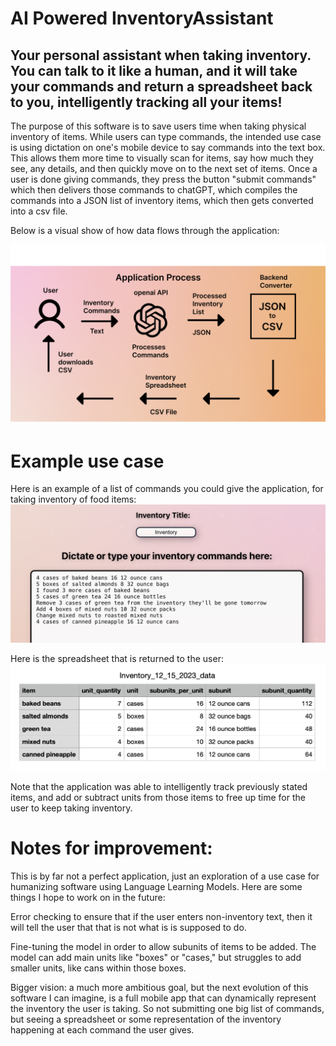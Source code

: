 # AI Powered InventoryAssistant

## Your personal assistant when taking inventory. You can talk to it like a human, and it will take your commands and return a spreadsheet back to you, intelligently tracking all your items!

The purpose of this software is to save users time when taking physical inventory of items. While users can type commands, the intended use case is using dictation on one's mobile device to say commands into the text box. This allows them more time to visually scan for items, say how much they see, any details, and then quickly move on to the next set of items. Once a user is done giving commands, they press the button "submit commands" which then delivers those commands to chatGPT, which compiles the commands into a JSON list of inventory items, which then gets converted into a csv file.

 Below is a visual show of how data flows through the application: 

![Alt Text](Application_Process.png)

# Example use case
Here is an example of a list of commands you could give the application, for taking inventory of food items:
![Alt text](commands.png)


Here is the spreadsheet that is returned to the user:
![Alt text](result.png)

Note that the application was able to intelligently track previously stated items, and add or subtract units from those items to free up time for the user to keep taking inventory.

# Notes for improvement:
This is by far not a perfect application, just an exploration of a use case for humanizing software using Language Learning Models. Here are some things I hope to work on in the future:

Error checking to ensure that if the user enters non-inventory text, then it will tell the user that that is not what is is supposed to do. 

Fine-tuning the model in order to allow subunits of items to be added. The model can add main units like "boxes" or "cases," but struggles to add smaller units, like cans within those boxes.

Bigger vision: a much more ambitious goal, but the next evolution of this software I can imagine, is a full mobile app that can dynamically represent the inventory the user is taking. So not submitting one big list of commands, but seeing a spreadsheet or some representation of the inventory happening at each command the user gives. 
